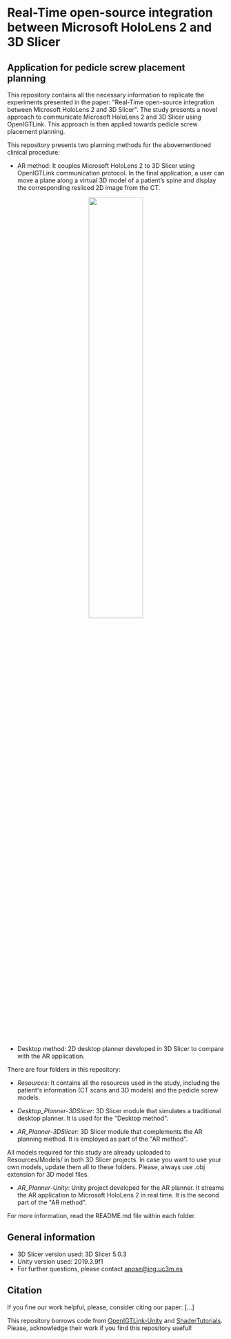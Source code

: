 # Real-Time open-source integration between Microsoft HoloLens 2 and 3D Slicer
## Application for pedicle screw placement planning

This repository contains all the necessary information to replicate the experiments presented in the paper: "Real-Time open-source integration between Microsoft HoloLens 2 and 3D Slicer".
The study presents a novel approach to communicate Microsoft HoloLens 2 and 3D Slicer using OpenIGTLink. This approach is then applied towards pedicle screw placement planning.


This repository presents two planning methods for the abovementioned clinical procedure:

 - AR method: It couples Microsoft HoloLens 2 to 3D Slicer using OpenIGTLink communication protocol. In the final application, a user can move a plane along a virtual 3D model of a patient’s spine and display the corresponding resliced 2D image from the CT.

<p align="center">
  <img src="https://user-images.githubusercontent.com/66890913/212952842-74105c36-9962-48a7-9aee-a0757d6b92d7.jpg" width=50%>
</p>


 - Desktop method: 2D desktop planner developed in 3D Slicer to compare with the AR application.

There are four folders in this repository:

 - *Resources*: It contains all the resources used in the study, including the patient's information (CT scans and 3D models) and the pedicle screw models.

 - *Desktop_Planner-3DSlicer*: 3D Slicer module that simulates a traditional desktop planner. It is used for the "Desktop method".

 - *AR_Planner-3DSlicer*: 3D Slicer module that complements the AR planning method. It is employed as part of the "AR method".

All models required for this study are already uploaded to Resources/Models/ in both 3D Slicer projects. In case you want to use your own models, update them all to these folders. Please, always use .obj extension for 3D model files.

 - *AR_Planner-Unity*: Unity project developed for the AR planner. It streams the AR application to Microsoft HoloLens 2 in real time. It is the second part of the "AR method".


For more information, read the README.md file within each folder.



## General information
 - 3D Slicer version used: 3D Slicer 5.0.3
 - Unity version used: 2019.3.9f1
 - For further questions, please contact apose@ing.uc3m.es

## Citation
If you fine our work helpful, please, consider citing our paper:
[...]

This repository borrows code from [OpenIGTLink-Unity](https://github.com/franklinwk/OpenIGTLink-Unity) and [ShaderTutorials](https://github.com/ronja-tutorials/ShaderTutorials). Please, acknowledge their work if you find this repository useful!
